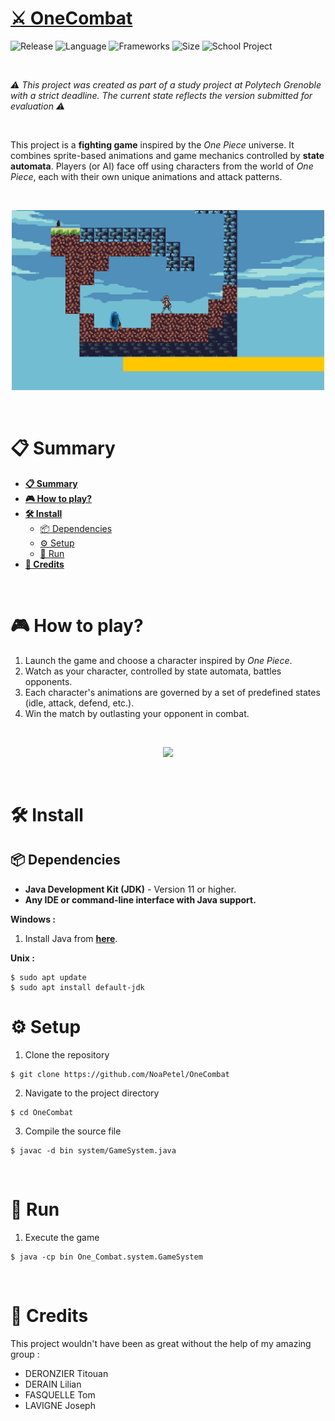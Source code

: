 # **[⚔️ OneCombat](#)**

![Release](https://img.shields.io/badge/Release-v1.0-blueviolet)
![Language](https://img.shields.io/badge/Language-Java-ffcc14)
![Frameworks](https://img.shields.io/badge/Frameworks-Java_Swing-00cf2c)
![Size](https://img.shields.io/badge/Size-~10MB-f12222)
![School Project](https://img.shields.io/badge/Status-School_Project-orange)

<br/>

*⚠️ This project was created as part of a study project at Polytech Grenoble with a strict deadline. The current state reflects the version submitted for evaluation ⚠️*

<br/>

This project is a **fighting game** inspired by the *One Piece* universe. It combines sprite-based animations and game mechanics controlled by **state automata**. Players (or AI) face off using characters from the world of *One Piece*, each with their own unique animations and attack patterns.

<br/>

<p align="center">
	<img src="https://github.com/NoaPetel/OneCombat/blob/main/onecombat.gif" width="500">
</p>

<br/>

# 📋 Summary

* **[📋 Summary](#-summary)**
* **[🎮 How to play?](#-how-to-play)**
* **[🛠️ Install](#%EF%B8%8F-install)**
	* [📦 Dependencies](#-dependencies)
	* [⚙️ Setup](#%EF%B8%8F-setup)
	* [🚀 Run](#-run)
* **[🙏 Credits](#-credits)**

<br/>

# 🎮 How to play?

1. Launch the game and choose a character inspired by *One Piece*.
2. Watch as your character, controlled by state automata, battles opponents.
3. Each character's animations are governed by a set of predefined states (idle, attack, defend, etc.).
4. Win the match by outlasting your opponent in combat.

<br/>

<p align="center">
	<img src="https://upload.wikimedia.org/wikipedia/commons/f/fc/Luffy_vs_Doflamingo.png" width="500">
</p>

<br/>

# 🛠️ Install

## 📦 Dependencies

* **Java Development Kit (JDK)** - Version 11 or higher.
* **Any IDE or command-line interface with Java support.**

**Windows :**
1. Install Java from **[here](https://www.oracle.com/java/technologies/javase-downloads.html)**.

**Unix :**
```shell
$ sudo apt update
$ sudo apt install default-jdk
```

# ⚙️ Setup

1. Clone the repository

```shell
$ git clone https://github.com/NoaPetel/OneCombat
```

2. Navigate to the project directory

```shell
$ cd OneCombat
```

3. Compile the source file 

```shell
$ javac -d bin system/GameSystem.java
```

<br/>

# 🚀 Run

1. Execute the game 

```shell
$ java -cp bin One_Combat.system.GameSystem
```

<br/>

# 🙏 Credits

This project wouldn't have been as great without the help of my amazing group : 
- DERONZIER Titouan
- DERAIN Lilian 
- FASQUELLE Tom 
- LAVIGNE Joseph

